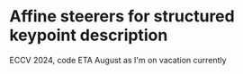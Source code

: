 # Affine steerers for structured keypoint description
ECCV 2024, code ETA August as I'm on vacation currently
